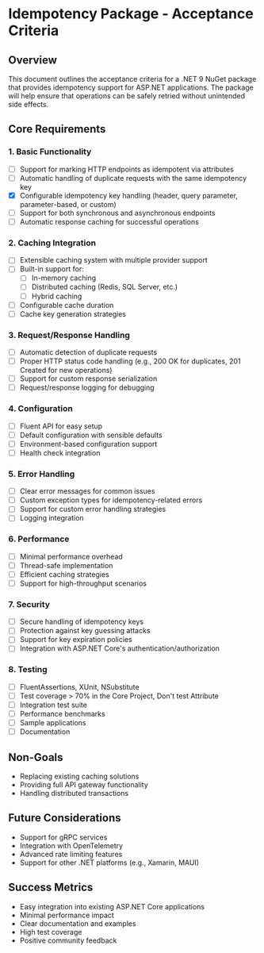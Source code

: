 # Idempotency Package - Acceptance Criteria

## Overview
This document outlines the acceptance criteria for a .NET 9 NuGet package that provides idempotency support for ASP.NET applications. The package will help ensure that operations can be safely retried without unintended side effects.

## Core Requirements

### 1. Basic Functionality
- [ ] Support for marking HTTP endpoints as idempotent via attributes
- [ ] Automatic handling of duplicate requests with the same idempotency key
- [x] Configurable idempotency key handling (header, query parameter, parameter-based, or custom)
- [ ] Support for both synchronous and asynchronous endpoints
- [ ] Automatic response caching for successful operations

### 2. Caching Integration
- [ ] Extensible caching system with multiple provider support
- [ ] Built-in support for:
  - [ ] In-memory caching
  - [ ] Distributed caching (Redis, SQL Server, etc.)  
  - [ ] Hybrid caching
- [ ] Configurable cache duration
- [ ] Cache key generation strategies

### 3. Request/Response Handling
- [ ] Automatic detection of duplicate requests
- [ ] Proper HTTP status code handling (e.g., 200 OK for duplicates, 201 Created for new operations)
- [ ] Support for custom response serialization
- [ ] Request/response logging for debugging

### 4. Configuration
- [ ] Fluent API for easy setup
- [ ] Default configuration with sensible defaults
- [ ] Environment-based configuration support
- [ ] Health check integration

### 5. Error Handling
- [ ] Clear error messages for common issues
- [ ] Custom exception types for idempotency-related errors
- [ ] Support for custom error handling strategies
- [ ] Logging integration

### 6. Performance
- [ ] Minimal performance overhead
- [ ] Thread-safe implementation
- [ ] Efficient caching strategies
- [ ] Support for high-throughput scenarios

### 7. Security
- [ ] Secure handling of idempotency keys
- [ ] Protection against key guessing attacks
- [ ] Support for key expiration policies
- [ ] Integration with ASP.NET Core's authentication/authorization

### 8. Testing
- [ ] FluentAssertions, XUnit, NSubstitute
- [ ] Test coverage > 70% in the Core Project, Don't test Attribute
- [ ] Integration test suite
- [ ] Performance benchmarks
- [ ] Sample applications
- [ ] Documentation

## Non-Goals
- Replacing existing caching solutions
- Providing full API gateway functionality
- Handling distributed transactions

## Future Considerations
- Support for gRPC services
- Integration with OpenTelemetry
- Advanced rate limiting features
- Support for other .NET platforms (e.g., Xamarin, MAUI)

## Success Metrics
- Easy integration into existing ASP.NET Core applications
- Minimal performance impact
- Clear documentation and examples
- High test coverage
- Positive community feedback
